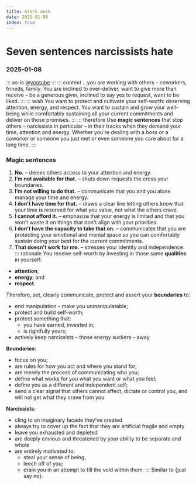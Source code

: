 ```yaml
---
title: Sterk merk
date: 2025-01-08
index: true
---
```

# Seven sentences narcissists hate
### 2025-01-08

::: as-is
@[youtube](2Lyf6IbLwcY)
:::
::: context
…you are working with others – coworkers, frineds, family. You are inclined to over-deliver, want to give more than receive – be a generous giver, inclined to say yes to request, want to be liked.
:::
::: wish
You want to protect and cultivate your self-worth: deserving attention, energy, and respect. You want to sustain and grow your well-being while comfortably sustaining all your current commitments and deliver on those promises.
:::
::: therefore
Use **magic sentences** that stop others – narcissists in particular – in their tracks when they demand your time, attention and energy. Whether you're dealing with a boss or a coworker or someone you just met or even someone you care about for a long time.
:::
### Magic sentences
1. **No.** – denies others access to your attention and energy.
2. **I’m not available for that.** – shuts down requests the cross your boundaries.
3. **I’m not willing to do that.** – communicate that you and you alone manage your time and energy.
4. **I don't have time for that.** –  draws a clear line letting others know that your time is reserved for what you value, not what the others crave.
5. **I cannot afford it.** – emphasize that your energy is limited and that you won't waste it on things that don't align with your priorities.
6. **I don't have the capacity to take that on.** – communicates that you are protecting your emotional and mental space so you can comfortably sustain doing your best for the current commitments.
7. **That doesn't work for me.** – stresses your identity and independence.
::: rationale
You receive self-worth by investing in those same **qualities** in yourself:
* **attention**;
* **energy**; and
* **respect**.

Therefore, set, clearly communicate, protect and assert your **boundaries** to:
* end manipulation – make you unmanipulatable;
* protect and build self-worth;
* protect something that:
  * you have earned, invested in;
  * is rightfully yours;
* actively keep narcissists – those energy suckers – away

**Boundaries**:
* focus on you;
* are rules for how you act and where you stand for;
* are merely the process of communicating who you;
* define what works for you what you want or what you feel;
* define you as a different and independent self;
* send a clear signal that others cannot affect, dictate or control you, and will not get what they crave from you

**Narcissists**:
* cling to an imaginary facade they've created
* always try to cover up the fact that they are artificial fragile and empty
* leave you exhausted and depleted
* are deeply envious and threatened by your ability to be separate and whole
* are entirely motivated to:
  * steal your sense of being,
  * leech off of you;
  * drain you in an attempt to fill the void within them.
:::
Similar to {just say no}.